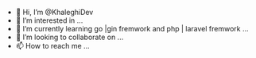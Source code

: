 - 👋 Hi, I’m @KhaleghiDev
- 👀 I’m interested in ...
- 🌱 I’m currently learning go |gin fremwork and php | laravel fremwork ...
- 💞️ I’m looking to collaborate on ...
- 📫 How to reach me ...

<!---
KhaleghiDev/KhaleghiDev is a ✨ special ✨ repository because its `README.md` (this file) appears on your GitHub profile.
You can click the Preview link to take a look at your changes.
--->

